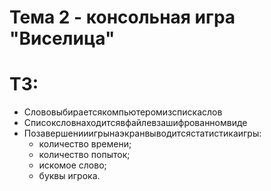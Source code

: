 # Тема 2 - консольная игра "Виселица" 

# ТЗ:

* Слововыбираетсякомпьютеромизспискаслов
* Списоксловнаходитсявфайлевзашифрованномвиде
* Позавершенииигрынаэкранвыводитсястатистикаигры:
  * количество времени; 
  * количество попыток; 
  * искомое слово; 
  * буквы игрока.
